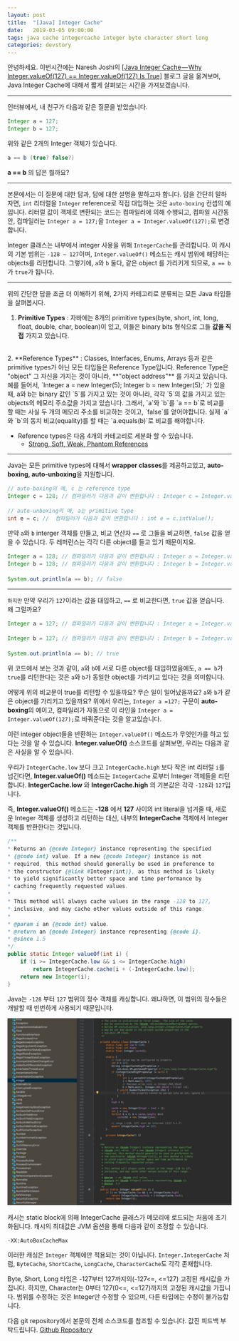 ```yaml
---
layout: post
title:  "[Java] Integer Cache"
date:   2019-03-05 09:00:00
tags: java cache integercache integer byte character short long
categories: devstory
---
```


안녕하세요. 이번시간에는 Naresh Joshi의 [[Java Integer Cache — Why Integer.valueOf\(127\) == Integer.valueOf\(127\) Is True]](https://medium.com/@njnareshjoshi/java-integer-cache-why-integer-valueof-127-integer-valueof-127-is-true-e5076824a3d5) 블로그 글을 옮겨보며, Java Integer Cache에 대해서 짧게 살펴보는 시간을 가져보겠습니다.


- - -

인터뷰에서, 내 친구가 다음과 같은 질문을 받았습니다.
```java
Integer a = 127; 
Integer b = 127;
```
위와 같은 2개의 Integer 객체가 있습니다.

```java
a == b (true? false?)
```
**a == b** 의 답은 뭘까요?

---

본문에서는 이 질문에 대한 답과, 답에 대한 설명을 말하고자 합니다.
답을 간단히 말하자면, `int` 리터럴을 `Integer` reference로 직접 대입하는 것은 `auto-boxing` 컨셉의 예입니다. 리터럴 값이 객체로 변환되는 코드는 컴파일러에 의해 수행되고, 컴파일 시간동안, 컴파일러는 `Integer a = 127;`을 `Integer a = Integer.valueOf(127);`로 변경합니다.


Integer 클래스는 내부에서 integer 사용을 위해 `IntegerCache`를 관리합니다. 이 캐시의 기본 범위는 `-128 ~ 127`이며, `Integer.valueOf()` 메소드는 캐시 범위에 해당하는 objects를 리턴합니다. 그렇기에, `a`와 `b` 둘다, 같은 object 를 가리키게 되므로, `a == b`가 `true`가 됩니다.

- - -

위의 간단한 답을 조금 더 이해하기 위해, 2가지 카테고리로 분류되는 모든 Java 타입들을 살펴봅시다.

1. **Primitive Types** : 자바에는 8개의 primitive types(byte, short, int, long, float, double, char, boolean)이 있고, 이들은 binary bits 형식으로 그들 **값을 직접** 가지고 있습니다.
<br/>
2. **Reference Types** : Classes, Interfaces, Enums, Arrays 등과 같은 primitive types가 아닌 모든 타입들은 Reference Type입니다. Reference Type은 "object" 그 자신을 가지는 것이 아니라, **"object address"** 를 가지고 있습니다. 
  예를 들어서, `Integer a = new Integer(5); Integer b = new Integer(5);` 가 있을 때, a와 b는 binary 값인 `5`를 가지고 있는 것이 아니라, 각각 `5`의 값을 가지고 있는 objects의 메모리 주소값을 가지고 있습니다. 
  그래서, `a`와 `b`를 `a == b`로 비교를 할 때는 사실 두 개의 메모리 주소를 비교하는 것이고, `false`를 얻어야합니다. 실제 `a`와 `b`의 동치 비교(equality)를 할 때는 `a.equals(b)`로 비교를 해야합니다.
  
- Reference types은 다음 4개의 카테고리로 세분화 할 수 있습니다.
    - [Strong, Soft, Weak, Phantom References](https://www.programmingmitra.com/2016/05/types-of-references-in-javastrong-soft.html)


---

Java는 모든 primitive types에 대해서 **wrapper classes**를 제공하고있고, **auto-boxing, auto-unboxing**을 지원합니다.


```java
// auto-boxing의 예, c 는 reference type
Integer c = 128; // 컴파일러가 다음과 같이 변환합니다 : Integer c = Integer.valueOf(128);   

// auto-unboxing의 예, a는 primitive type 
int e = c; //  컴파일러가 다음과 같이 변환합니다 : int e = c.intValue();
```

만약 `a`와 `b` interger 객체를 만들고, 비교 연산자 `==` 로 그들을 비교하면, `false` 값을 얻을 수 있습니다. 두 레퍼런스는 각각 다른 object를 들고 있기 때문이지요.

```java
Integer a = 128; // 컴파일러가 다음과 같이 변환합니다 : Integer a = Integer.valueOf(128);
Integer b = 128; // 컴파일러가 다음과 같이 변환합니다 : Integer b = Integer.valueOf(128);

System.out.println(a == b); // false
```

---

`하지만` 만약 우리가 `127`이라는 값을 대입하고, `==` 로 비교한다면, `true` 값을 얻습니다. 왜 그럴까요?
```java
Integer a = 127; // 컴파일러가 다음과 같이 변환합니다 : Integer a = Integer.valueOf(127);

Integer b = 127; // 컴파일러가 다음과 같이 변환합니다 : Integer b = Integer.valueOf(127);

System.out.println(a == b); // true
```

위 코드에서 보는 것과 같이, `a`와 `b`에 서로 다른 object를 대입하였음에도, `a == b`가 `true`를 리턴한다는 것은 `a`와 `b`가 동일한 object를 가리키고 있다는 것을 의미합니다.

어떻게 위의 비교문이 true를 리턴할 수 있을까요? 무슨 일이 일어났을까요? `a`와 `b`가 같은 object를 가리키고 있을까요?
위에서 우리는, `Integer a =127;` 구문이 **auto-boxing**의 예이고, 컴파일러가 자동으로 이 라인을 `Integer a = Integer.valueOf(127);`로 바꿔준다는 것을 알고있습니다.

이런 integer object들을 반환하는 `Integer.valueOf()` 메소드가 무엇인가를 하고 있다는 것을 알 수 있습니다.
**Integer.valueOf()** 소스코드를 살펴보면, 우리는 다음과 같은 사실을 알 수 있습니다.

우리가 `IntegerCache.low` 보다 크고 `IntegerCache.high` 보다 작은 int 리터럴 `i`를 넘긴다면, **Integer.valueOf()** 메소드는 `IntegerCache` 로부터 Integer 객체들을 리턴합니다.
**IntegerCache.low** 와 **IntegerCache.high** 의 기본값은 각각 `-128`과 `127`입니다.

즉, **Integer.valueOf()** 메소드는 **-128** 에서 **127** 사이의 int literal을 넘겨줄 때, 새로운 Integer 객체를 생성하고 리턴하는 대신,  내부의 **IntegerCache** 객체에서 Integer 객체를 반환한다는 것입니다.

```java
/** 
* Returns an {@code Integer} instance representing the specified 
* {@code int} value. If a new {@code Integer} instance is not 
* required, this method should generally be used in preference to 
* the constructor {@link #Integer(int)}, as this method is likely 
* to yield significantly better space and time performance by 
* caching frequently requested values. 
* 
* This method will always cache values in the range -128 to 127, 
* inclusive, and may cache other values outside of this range. 
* 
* @param i an {@code int} value. 
* @return an {@code Integer} instance representing {@code i}. 
* @since 1.5 
*/ 
public static Integer valueOf(int i) { 
    if (i >= IntegerCache.low && i <= IntegerCache.high) 
        return IntegerCache.cache[i + (-IntegerCache.low)]; 
    return new Integer(i); 
}
```


Java는 `-128` 부터 `127` 범위의 정수 객체를 캐싱합니다. 
왜냐하면, 이 범위의 정수들은 개발할 때 빈번하게 사용되기 때문입니다.

![Integer Cache Source Code](/static/assets/img/posts/integercache/integercache.jpeg)

캐시는 static block에 의해 IntegerCache 클래스가 메모리에 로드되는 처음에 초기화됩니다. 
캐시의 최대값은 JVM 옵션을 통해 다음과 같이 조정할 수 있습니다.
```
-XX:AutoBoxCacheMax
```

이러한 캐싱은 `Integer` 객체에만 적용되는 것이 아닙니다. 
`Integer.IntegerCache` 처럼, `ByteCache`, `ShortCache`, `LongCache`, `CharacterCache`도 각각 존재합니다.

Byte, Short, Long 타입은 -127부터 127까지의(-127<=, <=127) 고정된 캐시값을 가집니다.
하지만, Character는 0부터 127(0<=, <=127)까지의 고정된 캐시값을 가집니다.
범위를 수정하는 것은 Integer만 수정할 수 있으며, 다른 타입에는 수정이 불가능합니다.

다음 git repository에서 본문의 전체 소스코드를 참조할 수 있습니다. 값진 피드백 부탁드립니다.
[Github Repository](https://github.com/njnareshjoshi/exercises/blob/master/src/org/programming/mitra/exercises/IntegerCacheExample.java)

